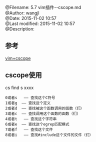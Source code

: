 @Filename:       5.7 vim插件--cscope.md  
@Author:         wangjl  
@Date:           2015-11-02 10:57  
@Last modified:  2015-11-02 10:57  
@Description:   

## 参考

[vim+cscope](http://blog.csdn.net/dengxiayehu/article/details/6330200)

## cscope使用

cs find s xxxx

    0或者s   —— 查找这个C符号
    1或者g  —— 查找这个定义
    2或者d  —— 查找被这个函数调用的函数（们）
    3或者c  —— 查找调用这个函数的函数（们）
    4或者t   —— 查找这个字符串
    6或者e  —— 查找这个egrep匹配模式
    7或者f   —— 查找这个文件
    8或者i   —— 查找#include这个文件的文件（们）
    
